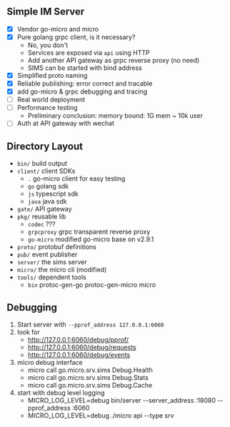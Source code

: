 Simple IM Server
---

* [x] Vendor go-micro and micro
* [x] Pure golang grpc client, is it necessary?
  + No, you don't
  + Services are exposed via `api` using HTTP
  + Add another API gateway as grpc reverse proxy (no need)
  + SIMS can be started with bind address
* [x] Simplified proto naming
* [x] Reliable publishing: error correct and tracable
* [x] add go-micro & grpc debugging and tracing
* [ ] Real world deployment
* [ ] Performance testing
  + Preliminary conclusion: memory bound: 1G mem ~ 10k user
* [ ] Auth at API gateway with wechat

Directory Layout
---

* `bin/` build output
* `client/`  client SDKs
  + `.` go-micro client for easy testing
  + `go` golang sdk
  + `js` typescript sdk
  + `java` java sdk
* `gate/` API gateway
* `pkg/` reusable lib
  + `codec` ???
  + `grpcproxy` grpc transparent reverse proxy
  + `go-micro` modified go-micro base on v2.9.1
* `proto/` protobuf definitions
* `pub/` event publisher
* `server/` the sims server
* `micro/` the micro cli (modified)
* `tools/` dependent tools
  + `bin` protoc-gen-go protoc-gen-micro micro

Debugging
---

1. Start server with `--pprof_address 127.0.0.1:6060`
2. look for
   + http://127.0.0.1:6060/debug/pprof/
   + http://127.0.0.1:6060/debug/requests
   + http://127.0.0.1:6060/debug/events
3. micro debug interface
   + micro call go.micro.srv.sims Debug.Health
   + micro call go.micro.srv.sims Debug.Stats
   + micro call go.micro.srv.sims Debug.Cache
4. start with debug level logging
   + MICRO_LOG_LEVEL=debug bin/server --server_address :18080 --pprof_address :6060
   + MICRO_LOG_LEVEL=debug ./micro api --type srv
